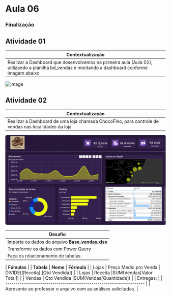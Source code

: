 # Aula 06

### Finalização

## Atividade 01

| Contextualização                                                                                                                                                              |
| ----------------------------------------------------------------------------------------------------------------------------------------------------------------------------- |
| Realizar a Dashboard que desenvolvemos na primeira aula (Aula 01), utilizando a planilha bd_vendas e montando a dashboard conforme imagem abaixo

<img width="606" alt="image" src="https://github.com/robsonbsouzaa/SENAI-2024/assets/156427878/5fb7d99a-7e9f-43ba-bb77-b7b78492f72c">


## Atividade 02

| Contextualização                                                                                                                                                              |
| ----------------------------------------------------------------------------------------------------------------------------------------------------------------------------- |
| Realizar a Dashboard de uma loja chamada ChocoFino, para controle de vendas nas localidades da loja
<img width="606" alt="image" src="Captura de tela 2024-11-30 092018.png">


| Desafio                                                                                                                      |
| ---------------------------------------------------------------------------------------------------------------------------- |
| Importe os dados do arquivo **Base_vendas.xlsx**                                                            
| Transforme os dados com Power Query                                                                                          
| Faça os relacionamento de tabelas 


| **Fómulas**                                                                                                                  |
| **Tabela**   | **Nome**  | **Fórmula**                                                                                       |
| Lojas    | Preço Medio pro Venda  | DIVIDE([Receita],[Qtd Vendida])                                                          |
| Lojas    | Receita |SUM(Vendas[Valor Total])                                                                                 |
| Vendas   | Qtd Vendida |SUM(Vendas[Quantidade])                                                                              |
| Entregas:                                                            |
| -------------------------------------------------------------------- |
| Apresente ao professor o arquivo com as análises solicitadas. |

#
